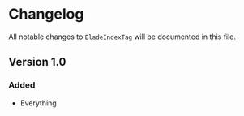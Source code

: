 # Changelog

All notable changes to `BladeIndexTag` will be documented in this file.

## Version 1.0

### Added
- Everything
